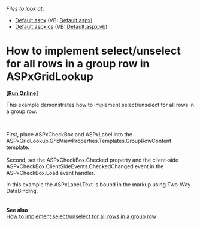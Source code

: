 <!-- default file list -->
*Files to look at*:

* [Default.aspx](./CS/Default.aspx) (VB: [Default.aspx](./VB/Default.aspx))
* [Default.aspx.cs](./CS/Default.aspx.cs) (VB: [Default.aspx.vb](./VB/Default.aspx.vb))
<!-- default file list end -->
# How to implement select/unselect for all rows in a group row in ASPxGridLookup
<!-- run online -->
**[[Run Online]](https://codecentral.devexpress.com/t299266/)**
<!-- run online end -->


This example demonstrates how to implement select/unselect for all rows in a group row.
<p> </p>
<p>First, place ASPxCheckBox and ASPxLabel into the ASPxGridLookup.GridViewProperties.Templates.GroupRowContent template.<br /> <br /> Second, set the ASPxCheckBox.Checked property and the client-side ASPxCheckBox.ClientSideEvents.CheckedChanged event in the ASPxCheckBox.Load event handler.</p>
<p>In this example the ASPxLabel.Text is bound in the markup using Two-Way DataBinding.<br /><br /><br /><strong>See also<br /></strong><a href="https://www.devexpress.com/Support/Center/p/E1760">How to implement select/unselect for all rows in a group row</a></p>

<br/>


